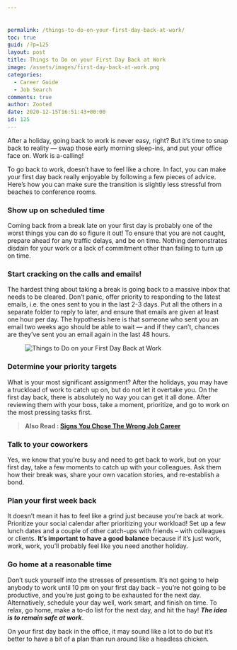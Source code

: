 ```yaml
---


permalink: /things-to-do-on-your-first-day-back-at-work/
toc: true
guid: /?p=125
layout: post
title: Things to Do on your First Day Back at Work
image: /assets/images/first-day-back-at-work.png
categories:
  - Career Guide
  - Job Search
comments: true
author: Zooted
date: 2020-12-15T16:51:43+00:00
id: 125
---
```

After a holiday, going back to work is never easy, right? But it&#8217;s time to snap back to reality — swap those early morning sleep-ins, and put your office face on. Work is a-calling!

To go back to work, doesn&#8217;t have to feel like a chore. In fact, you can make your first day back really enjoyable by following a few pieces of advice. Here&#8217;s how you can make sure the transition is slightly less stressful from beaches to conference rooms.

### Show up on scheduled time

Coming back from a break late on your first day is probably one of the worst things you can do so figure it out! To ensure that you are not caught, prepare ahead for any traffic delays, and be on time. Nothing demonstrates disdain for your work or a lack of commitment other than failing to turn up on time.

### Start cracking on the calls and emails!

The hardest thing about taking a break is going back to a massive inbox that needs to be cleared. Don&#8217;t panic, offer priority to responding to the latest emails, i.e. the ones sent to you in the last 2-3 days. Put all the others in a separate folder to reply to later, and ensure that emails are given at least one hour per day. The hypothesis here is that someone who sent you an email two weeks ago should be able to wait — and if they can&#8217;t, chances are they&#8217;ve sent you an email again in the last 48 hours.

 

<figure class="wp-block-image size-large">

<img loading="lazy" width="640" height="432" src="/wp-content/uploads/2020/12/writing-pad.jpg" alt="Things to Do on your First Day Back at Work" class="wp-image-126" srcset="/wp-content/uploads/2020/12/writing-pad.jpg 640w, /wp-content/uploads/2020/12/writing-pad-300x203.jpg 300w" sizes="(max-width: 640px) 100vw, 640px" /> </figure> 

### Determine your priority targets

What is your most significant assignment? After the holidays, you may have a truckload of work to catch up on, but do not let it overtake you. On the first day back, there is absolutely no way you can get it all done. After reviewing them with your boss, take a moment, prioritize, and go to work on the most pressing tasks first.

<blockquote class="wp-block-quote">
  <p>
    <strong>Also Read : <a href="/signs-you-chose-the-wrong-job-career/">Signs You Chose The Wrong Job Career</a></strong>
  </p>
</blockquote>

### Talk to your coworkers

Yes, we know that you&#8217;re busy and need to get back to work, but on your first day, take a few moments to catch up with your colleagues. Ask them how their break was, share your own vacation stories, and re-establish a bond.

### Plan your first week back

It doesn&#8217;t mean it has to feel like a grind just because you&#8217;re back at work. Prioritize your social calendar after prioritizing your workload! Set up a few lunch dates and a couple of other catch-ups with friends &#8211; with colleagues or clients. **It&#8217;s important to have a good balance** because if it&#8217;s just work, work, work, you&#8217;ll probably feel like you need another holiday.

### Go home at a reasonable time

Don&#8217;t suck yourself into the stresses of presentism. It&#8217;s not going to help anybody to work until 10 pm on your first day back &#8211; you&#8217;re not going to be productive, and you&#8217;re just going to be exhausted for the next day. Alternatively, schedule your day well, work smart, and finish on time. To relax, go home, make a to-do list for the next day, and hit the hay! **_The idea is to remain safe at work_**.

On your first day back in the office, it may sound like a lot to do but it&#8217;s better to have a bit of a plan than run around like a headless chicken.
